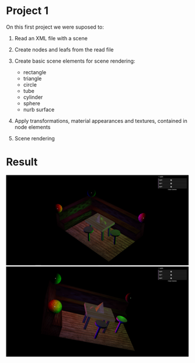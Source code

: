 # Project 1

On this first project we were suposed to:

1. Read an XML file with a scene

2. Create nodes and leafs from the read file

3. Create basic scene elements for scene rendering:
    - rectangle
    - triangle
    - circle
    - tube
    - cylinder
    - sphere
    - nurb surface

4. Apply transformations, material appearances and textures, contained in node elements

5. Scene rendering

# Result

<img src="./Parser/scenes/LAIG_TP1_LSX_T4_G05_V03/images/scene_V03_longe.png" width="500">

<img src="./Parser/scenes/LAIG_TP1_LSX_T4_G05_V03/images/scene_V03_menosLonge.png" width="500">
